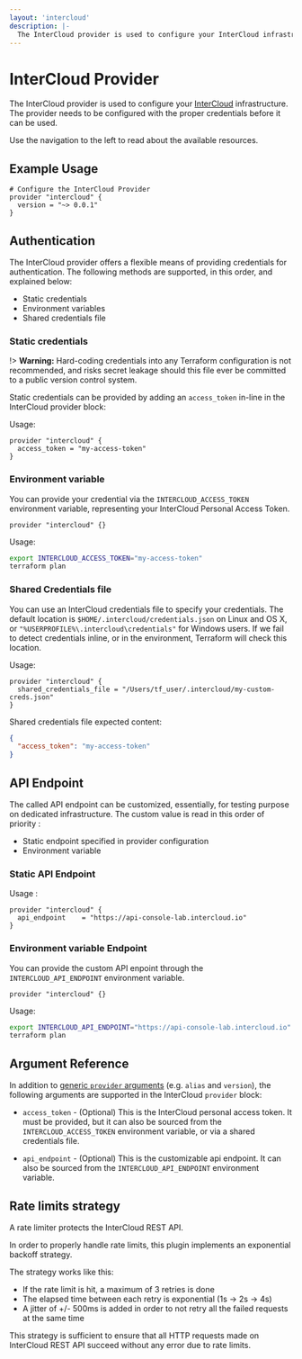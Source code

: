 ```yaml
---
layout: 'intercloud'
description: |-
  The InterCloud provider is used to configure your InterCloud infrastructure.
---
```


# InterCloud Provider

The InterCloud provider is used to configure your [InterCloud](https://intercloud.com)
infrastructure. The provider needs to be configured with
the proper credentials before it can be used.

Use the navigation to the left to read about the available resources.

## Example Usage

```hcl
# Configure the InterCloud Provider
provider "intercloud" {
  version = "~> 0.0.1"
}
```

## Authentication

The InterCloud provider offers a flexible means of providing credentials for
authentication. The following methods are supported, in this order, and
explained below:

- Static credentials
- Environment variables
- Shared credentials file

### Static credentials

!> **Warning:** Hard-coding credentials into any Terraform configuration is not
recommended, and risks secret leakage should this file ever be committed to a
public version control system.

Static credentials can be provided by adding an `access_token` in-line
in the InterCloud provider block:

Usage:

```hcl
provider "intercloud" {
  access_token = "my-access-token"
}
```

### Environment variable

You can provide your credential via the `INTERCLOUD_ACCESS_TOKEN` environment
variable, representing your InterCloud Personal Access Token.

```hcl
provider "intercloud" {}
```

Usage:

```sh
export INTERCLOUD_ACCESS_TOKEN="my-access-token"
terraform plan
```

### Shared Credentials file

You can use an InterCloud credentials file to specify your credentials. The
default location is `$HOME/.intercloud/credentials.json` on Linux and OS X, or
`"%USERPROFILE%\.intercloud\credentials"` for Windows users. If we fail to
detect credentials inline, or in the environment, Terraform will check
this location.

Usage:

```hcl
provider "intercloud" {
  shared_credentials_file = "/Users/tf_user/.intercloud/my-custom-creds.json"
}
```

Shared credentials file expected content:

```json
{
  "access_token": "my-access-token"
}
```

## API Endpoint

The called API endpoint can be customized, essentially, for testing purpose on
dedicated infrastructure.
The custom value is read in this order of priority :

- Static endpoint specified in provider configuration
- Environment variable

### Static API Endpoint

Usage :

```hcl
provider "intercloud" {
  api_endpoint    = "https://api-console-lab.intercloud.io"
}
```

### Environment variable Endpoint

You can provide the custom API enpoint through the `INTERCLOUD_API_ENDPOINT`
environment variable.

```hcl
provider "intercloud" {}
```

Usage:

```sh
export INTERCLOUD_API_ENDPOINT="https://api-console-lab.intercloud.io"
terraform plan
```

## Argument Reference

In addition to [generic `provider` arguments](https://www.terraform.io/docs/configuration/providers.html)
(e.g. `alias` and `version`), the following arguments are supported in the InterCloud
`provider` block:

- `access_token` - (Optional) This is the InterCloud personal access token. It
  must be provided, but it can also be sourced from the `INTERCLOUD_ACCESS_TOKEN`
  environment variable, or via a shared credentials file.

- `api_endpoint` - (Optional) This is the customizable api endpoint. It can also
  be sourced from the `INTERCLOUD_API_ENDPOINT` environment variable.

## Rate limits strategy

A rate limiter protects the InterCloud REST API.

In order to properly handle rate limits, this plugin implements an exponential backoff strategy.

The strategy works like this:

- If the rate limit is hit, a maximum of 3 retries is done
- The elapsed time between each retry is exponential (1s -> 2s -> 4s)
- A jitter of +/- 500ms is added in order to not retry all the failed requests at the same time

This strategy is sufficient to ensure that all HTTP requests made on InterCloud REST API succeed without any error due to rate limits.
